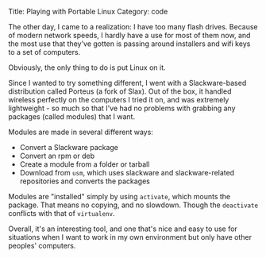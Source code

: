 Title: Playing with Portable Linux
Category: code

The other day, I came to a realization: I have too many flash drives.
Because of modern network speeds, I hardly have a use for most of them now, and the most use that they've gotten is passing around installers and wifi keys to a set of computers.

Obviously, the only thing to do is put Linux on it.

Since I wanted to try something different, I went with a Slackware-based distribution called Porteus (a fork of Slax). Out of the box, it handled wireless perfectly on the computers I tried it on, and was extremely lightweight - so much so that I've had no problems with grabbing any packages (called modules) that I want.

Modules are made in several different ways:

- Convert a Slackware package
- Convert an rpm or deb
- Create a module from a folder or tarball
- Download from `usm`, which uses slackware and slackware-related repositories and converts the packages

Modules are "installed" simply by using `activate`, which mounts the package. That means no copying, and no slowdown. Though the `deactivate` conflicts with that of `virtualenv`.

Overall, it's an interesting tool, and one that's nice and easy to use for situations when I want to work in my own environment but only have other peoples' computers.
